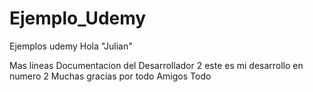 # Ejemplo_Udemy
Ejemplos udemy
Hola "Julian"

Mas lineas
Documentacion del Desarrollador 2
este es mi desarrollo en numero 2
Muchas gracias por todo Amigos
Todo


